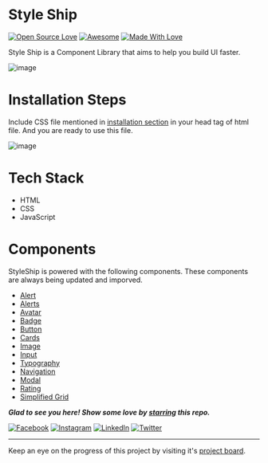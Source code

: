 # Style Ship
[![Open Source Love](https://badges.frapsoft.com/os/v2/open-source.svg?v=103)](https://github.com/smilegupta)
[![Awesome](https://cdn.rawgit.com/sindresorhus/awesome/d7305f38d29fed78fa85652e3a63e154dd8e8829/media/badge.svg)](https://github.com/smilegupta) [![Made With Love](https://img.shields.io/badge/Made%20With-Love-orange.svg)](https://github.com/smilegupta)

Style Ship is a Component Library that aims to help you build UI faster.

![image](https://user-images.githubusercontent.com/38321072/151476581-050ac5fa-98c7-4def-b396-6597460754ba.png)

# Installation Steps

Include CSS file mentioned in [installation section](https://style-ship.netlify.app/pages/installation.html) in your head tag of html file.
And you are ready to use this file.

![image](https://user-images.githubusercontent.com/38321072/151476701-99afd08d-63cc-4bce-bd51-b413218bac09.png)

# Tech Stack
- HTML
- CSS
- JavaScript

# Components

StyleShip is powered with the following components. These components are always being updated and imporved.

<ul>
    <li><a href="">Alert</a></li>
    <li><a href="">Alerts</a></li>
    <li><a href="">Avatar</a></li>
    <li><a href="">Badge</a></li>
    <li><a href="">Button</a></li>
    <li><a href="">Cards</a></li>
    <li><a href="">Image</a></li>
    <li><a href="">Input</a></li>
    <li><a href=""> Typography</a></li>
    <li><a href=""> Navigation </a></li>
    <li><a href=""> Modal </a></li>
    <li><a href=""> Rating </a></li>
    <li><a href=""> Simplified Grid </a></li>
</ul>


***Glad to see you here! Show some love by [starring](https://github.com/smilegupta/style-ship/) this repo.***

[![Facebook](https://img.shields.io/static/v1.svg?label=follow&message=@smileguptaaa&color=grey&logo=facebook&style=flat&logoColor=white&colorA=blue)](https://www.facebook.com/smileguptaaa)  [![Instagram](https://img.shields.io/static/v1.svg?label=follow&message=@smileguptaaa&color=grey&logo=instagram&style=flat&logoColor=white&colorA=blue)](https://www.instagram.com/smileguptaaa/) [![LinkedIn](https://img.shields.io/static/v1.svg?label=connect&message=@smilegupta&color=grey&logo=linkedin&style=flat&logoColor=white&colorA=blue)](https://www.linkedin.com/in/smilegupta/) [![Twitter](https://img.shields.io/static/v1.svg?label=connect&message=@smileguptaaa&color=grey&logo=twitter&style=flat&logoColor=white&colorA=blue)](https://twitter.com/smileguptaaa)

---

Keep an eye on the progress of this project by visiting it's [project board](https://github.com/smilegupta/style-ship/projects/2).
